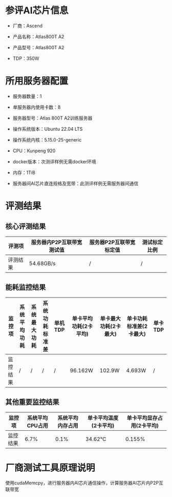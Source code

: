 # 参评AI芯片信息

* 厂商：Ascend


* 产品名称：Atlas800T A2
* 产品型号：Atlas800T A2
* TDP：350W

# 所用服务器配置

* 服务器数量：1


* 单服务器内使用卡数：8
* 服务器型号：Atlas 800T A2训练服务器 
* 操作系统版本：Ubuntu 22.04 LTS
* 操作系统内核：5.15.0-25-generic
* CPU：Kunpeng 920
* docker版本：次测评样例无需docker环境
* 内存：1TiB
* 服务器间AI芯片直连规格及宽带：此测评样例无需服务器间通信

# 评测结果

## 核心评测结果

| 评测项  | 服务器内P2P互联带宽测试值    | 服务器P2P互联带宽标定值 | 测试标定比例 |
| ---- | ----------- | -------- | ------ |
| 评测结果 | 54.68GB/s  |  /     |  /      |

## 能耗监控结果

| 监控项  | 系统平均功耗  | 系统最大功耗  | 系统功耗标准差 | 单机TDP | 单卡平均功耗(2卡平均) | 单卡最大功耗(2卡最大) | 单卡功耗标准差(2卡最大) | 单卡TDP |
| ---- | ------- | ------- | ------- | ----- | ------- | ------ | ------- | ----- |
| 监控结果 |  /     |  /     |  /        | /     |96.162W  | 102.9W | 4.693W   |  /     |

## 其他重要监控结果

| 监控项  | 系统平均CPU占用 | 系统平均内存占用 | 单卡平均温度(2卡平均) | 单卡平均显存占用(2卡平均) |
| ---- | --------- | -------- | ------- | -------- |
| 监控结果 | 6.7%    | 0.1%   | 34.62°C | 0.155%  |

# 厂商测试工具原理说明

使用cudaMemcpy，进行服务器内AI芯片通信操作，计算服务器AI芯片内P2P互联带宽

